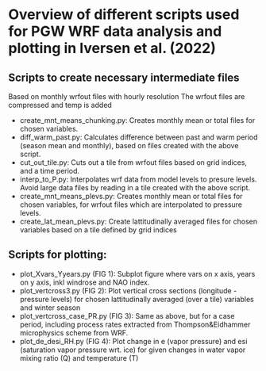 # Overview of different scripts used for PGW WRF data analysis and plotting in Iversen et al. (2022)

## Scripts to create necessary intermediate files 

Based on monthly wrfout files with hourly resolution
The wrfout files are compressed and temp is added

* create\_mnt\_means\_chunking.py: Creates monthly mean or total files for chosen variables.
* diff\_warm\_past.py: Calculates difference between past and warm period (season mean and monthly), based on files created with the above script. 
* cut\_out\_tile.py: Cuts out a tile from wrfout files based on grid indices, and a time period.
* interp\_to\_P.py: Interpolates wrf data from model levels to presure levels. Avoid large data files by reading in a tile created with the above script. 
* create\_mnt\_means\_plevs.py: Creates monthly mean or total files for chosen variables, for wrfout files which are interpolated to pressure levels. 
* create\_lat\_mean\_plevs.py: Create lattitudinally averaged files for chosen variables based on a tile defined by grid indices

## Scripts for plotting:
* plot\_Xvars\_Yyears.py (FIG 1): Subplot figure where vars on x axis, years on y axis, inkl windrose and NAO index.
* plot\_vertcross3.py (FIG 2): Plot vertical cross sections (longitude - pressure levels) for chosen lattitudinally averaged (over a tile) variables and winter season
* plot\_vertcross\_case\_PR.py (FIG 3): Same as above, but for a case period, including process rates extracted from Thompson&Eidhammer microphysics scheme from WRF.
* plot\_de\_desi\_RH.py (FIG 4): Plot change in e (vapor pressure) and esi (saturation vapor pressure wrt. ice) for given changes in water vapor mixing ratio (Q) and temperature (T)
